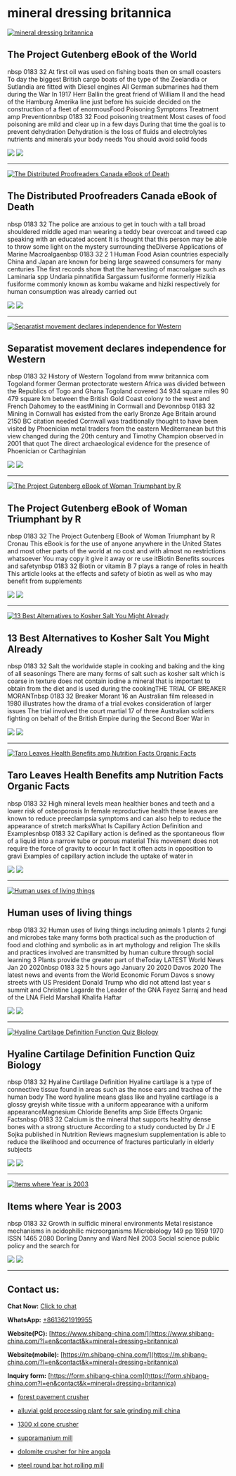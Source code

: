 # mineral dressing britannica

<a href="https://swt.shibang-china.com/?l=en&img&k=mineral+dressing+britannica" target="_blank">![mineral dressing britannica](http://static.shibang-china.com/all-800x300/1379.jpg)</a>

## The Project Gutenberg eBook of the World
nbsp 0183 32 At first oil was used on fishing boats then on small coasters To day the biggest British cargo boats of the type of the Zeelandia or Sutlandia are fitted with Diesel engines All German submarines had them during the War In 1917 Herr Ballin the great friend of William II and the head of the Hamburg Amerika line just before his suicide decided on the construction of a fleet of enormousFood Poisoning Symptoms Treatment amp Preventionnbsp 0183 32 Food poisoning treatment Most cases of food poisoning are mild and clear up in a few days During that time the goal is to prevent dehydration Dehydration is the loss of fluids and electrolytes nutrients and minerals your body needs You should avoid solid foods


<a href="https://whatsapp.shibangsoft.com/WhatsApp.php" target="_blank" title="WhatsApp">![](http://static.shibang-china.com/icon/whatsapp.png)</a> <a href="https://swt.shibang-china.com/?l=en&icon&k=mineral+dressing+britannica" target="_blank">![](http://static.shibang-china.com/icon/chat-en.png)</a>

---

<a href="https://swt.shibang-china.com/?l=en&img&k=mineral+dressing+britannica" target="_blank">![The Distributed Proofreaders Canada eBook of Death](http://static.shibang-china.com/all-800x300/993.jpg)</a>

## The Distributed Proofreaders Canada eBook of Death
nbsp 0183 32 The police are anxious to get in touch with a tall broad shouldered middle aged man wearing a teddy bear overcoat and tweed cap speaking with an educated accent It is thought that this person may be able to throw some light on the mystery surrounding theDiverse Applications of Marine Macroalgaenbsp 0183 32 2 1 Human Food Asian countries especially China and Japan are known for being large seaweed consumers for many centuries The first records show that the harvesting of macroalgae such as Laminaria spp Undaria pinnatifida Sargassum fusiforme formerly Hizikia fusiforme commonly known as kombu wakame and hiziki respectively for human consumption was already carried out


<a href="https://whatsapp.shibangsoft.com/WhatsApp.php" target="_blank" title="WhatsApp">![](http://static.shibang-china.com/icon/whatsapp.png)</a> <a href="https://swt.shibang-china.com/?l=en&icon&k=mineral+dressing+britannica" target="_blank">![](http://static.shibang-china.com/icon/chat-en.png)</a>

---

<a href="https://swt.shibang-china.com/?l=en&img&k=mineral+dressing+britannica" target="_blank">![Separatist movement declares independence for Western](http://static.shibang-china.com/all-800x300/821.jpg)</a>

## Separatist movement declares independence for Western
nbsp 0183 32 History of Western Togoland from www britannica com Togoland former German protectorate western Africa was divided between the Republics of Togo and Ghana Togoland covered 34 934 square miles 90 479 square km between the British Gold Coast colony to the west and French Dahomey to the eastMining in Cornwall and Devonnbsp 0183 32 Mining in Cornwall has existed from the early Bronze Age Britain around 2150 BC citation needed Cornwall was traditionally thought to have been visited by Phoenician metal traders from the eastern Mediterranean but this view changed during the 20th century and Timothy Champion observed in 2001 that quot The direct archaeological evidence for the presence of Phoenician or Carthaginian


<a href="https://whatsapp.shibangsoft.com/WhatsApp.php" target="_blank" title="WhatsApp">![](http://static.shibang-china.com/icon/whatsapp.png)</a> <a href="https://swt.shibang-china.com/?l=en&icon&k=mineral+dressing+britannica" target="_blank">![](http://static.shibang-china.com/icon/chat-en.png)</a>

---

<a href="https://swt.shibang-china.com/?l=en&img&k=mineral+dressing+britannica" target="_blank">![The Project Gutenberg eBook of Woman Triumphant by R](http://static.shibang-china.com/all-800x300/167.jpg)</a>

## The Project Gutenberg eBook of Woman Triumphant by R
nbsp 0183 32 The Project Gutenberg EBook of Woman Triumphant by R Cronau This eBook is for the use of anyone anywhere in the United States and most other parts of the world at no cost and with almost no restrictions whatsoever You may copy it give it away or re use itBiotin Benefits sources and safetynbsp 0183 32 Biotin or vitamin B 7 plays a range of roles in health This article looks at the effects and safety of biotin as well as who may benefit from supplements


<a href="https://whatsapp.shibangsoft.com/WhatsApp.php" target="_blank" title="WhatsApp">![](http://static.shibang-china.com/icon/whatsapp.png)</a> <a href="https://swt.shibang-china.com/?l=en&icon&k=mineral+dressing+britannica" target="_blank">![](http://static.shibang-china.com/icon/chat-en.png)</a>

---

<a href="https://swt.shibang-china.com/?l=en&img&k=mineral+dressing+britannica" target="_blank">![13 Best Alternatives to Kosher Salt﻿ You Might Already](http://static.shibang-china.com/all-800x300/1094.jpg)</a>

## 13 Best Alternatives to Kosher Salt﻿ You Might Already
nbsp 0183 32 Salt the worldwide staple in cooking and baking and the king of all seasonings There are many forms of salt such as kosher salt which is coarse in texture does not contain iodine a mineral that is important to obtain from the diet and is used during the cookingTHE TRIAL OF BREAKER MORANTnbsp 0183 32 Breaker Morant 16 an Australian film released in 1980 illustrates how the drama of a trial evokes consideration of larger issues The trial involved the court martial 17 of three Australian soldiers fighting on behalf of the British Empire during the Second Boer War in


<a href="https://whatsapp.shibangsoft.com/WhatsApp.php" target="_blank" title="WhatsApp">![](http://static.shibang-china.com/icon/whatsapp.png)</a> <a href="https://swt.shibang-china.com/?l=en&icon&k=mineral+dressing+britannica" target="_blank">![](http://static.shibang-china.com/icon/chat-en.png)</a>

---

<a href="https://swt.shibang-china.com/?l=en&img&k=mineral+dressing+britannica" target="_blank">![Taro Leaves Health Benefits amp Nutrition Facts Organic Facts](http://static.shibang-china.com/all-800x300/1043.jpg)</a>

## Taro Leaves Health Benefits amp Nutrition Facts Organic Facts
nbsp 0183 32 High mineral levels mean healthier bones and teeth and a lower risk of osteoporosis In female reproductive health these leaves are known to reduce preeclampsia symptoms and can also help to reduce the appearance of stretch marksWhat Is Capillary Action Definition and Examplesnbsp 0183 32 Capillary action is defined as the spontaneous flow of a liquid into a narrow tube or porous material This movement does not require the force of gravity to occur In fact it often acts in opposition to gravi Examples of capillary action include the uptake of water in


<a href="https://whatsapp.shibangsoft.com/WhatsApp.php" target="_blank" title="WhatsApp">![](http://static.shibang-china.com/icon/whatsapp.png)</a> <a href="https://swt.shibang-china.com/?l=en&icon&k=mineral+dressing+britannica" target="_blank">![](http://static.shibang-china.com/icon/chat-en.png)</a>

---

<a href="https://swt.shibang-china.com/?l=en&img&k=mineral+dressing+britannica" target="_blank">![Human uses of living things](http://static.shibang-china.com/all-800x300/240.jpg)</a>

## Human uses of living things
nbsp 0183 32 Human uses of living things including animals 1 plants 2 fungi and microbes take many forms both practical such as the production of food and clothing and symbolic as in art mythology and religion The skills and practices involved are transmitted by human culture through social learning 3 Plants provide the greater part of theToday LATEST World News Jan 20 2020nbsp 0183 32 5 hours ago January 20 2020 Davos 2020 The latest news and events from the World Economic Forum Davos s snowy streets with US President Donald Trump who did not attend last year s summit and Christine Lagarde the Leader of the GNA Fayez Sarraj and head of the LNA Field Marshall Khalifa Haftar


<a href="https://whatsapp.shibangsoft.com/WhatsApp.php" target="_blank" title="WhatsApp">![](http://static.shibang-china.com/icon/whatsapp.png)</a> <a href="https://swt.shibang-china.com/?l=en&icon&k=mineral+dressing+britannica" target="_blank">![](http://static.shibang-china.com/icon/chat-en.png)</a>

---

<a href="https://swt.shibang-china.com/?l=en&img&k=mineral+dressing+britannica" target="_blank">![Hyaline Cartilage Definition Function Quiz Biology](http://static.shibang-china.com/all-800x300/691.jpg)</a>

## Hyaline Cartilage Definition Function Quiz Biology
nbsp 0183 32 Hyaline Cartilage Definition Hyaline cartilage is a type of connective tissue found in areas such as the nose ears and trachea of the human body The word hyaline means glass like and hyaline cartilage is a glossy greyish white tissue with a uniform appearance with a uniform appearanceMagnesium Chloride Benefits amp Side Effects Organic Factsnbsp 0183 32 Calcium is the mineral that supports healthy dense bones with a strong structure According to a study conducted by Dr J E Sojka published in Nutrition Reviews magnesium supplementation is able to reduce the likelihood and occurrence of fractures particularly in elderly subjects


<a href="https://whatsapp.shibangsoft.com/WhatsApp.php" target="_blank" title="WhatsApp">![](http://static.shibang-china.com/icon/whatsapp.png)</a> <a href="https://swt.shibang-china.com/?l=en&icon&k=mineral+dressing+britannica" target="_blank">![](http://static.shibang-china.com/icon/chat-en.png)</a>

---

<a href="https://swt.shibang-china.com/?l=en&img&k=mineral+dressing+britannica" target="_blank">![Items where Year is 2003](http://static.shibang-china.com/all-800x300/202.jpg)</a>

## Items where Year is 2003
nbsp 0183 32 Growth in sulfidic mineral environments Metal resistance mechanisms in acidophilic microorganisms Microbiology 149 pp 1959 1970 ISSN 1465 2080 Dorling Danny and Ward Neil 2003 Social science public policy and the search for

<a href="https://whatsapp.shibangsoft.com/WhatsApp.php" target="_blank" title="WhatsApp">![](http://static.shibang-china.com/icon/whatsapp.png)</a> <a href="https://swt.shibang-china.com/?l=en&icon&k=mineral+dressing+britannica" target="_blank">![](http://static.shibang-china.com/icon/chat-en.png)</a>

---
## Contact us:

**Chat Now:** [Click to chat](https://swt.shibang-china.com?l=en&contact&k=mineral+dressing+britannica)

**WhatsApp:**  [+8613621919955](https://whatsapp.shibangsoft.com/WhatsApp.php)

**Website(PC):** [https://www.shibang-china.com/](https://www.shibang-china.com/?l=en&contact&k=mineral+dressing+britannica)

**Website(mobile):** [https://m.shibang-china.com/](https://m.shibang-china.com/?l=en&contact&k=mineral+dressing+britannica)

**Inquiry form:** [https://form.shibang-china.com](https://form.shibang-china.com?l=en&contact&k=mineral+dressing+britannica)

* [forest pavement crusher](../165/forest%20pavement%20crusher.md)

* [alluvial gold processing plant for sale grinding mill china](../164/alluvial%20gold%20processing%20plant%20for%20sale%20grinding%20mill%20china.md)

* [1300 xl cone crusher](../165/1300%20xl%20cone%20crusher.md)

* [suppramanium mill](../164/suppramanium%20mill.md)

* [dolomite crusher for hire angola](../161/dolomite%20crusher%20for%20hire%20angola.md)

* [steel round bar hot rolling mill](../162/steel%20round%20bar%20hot%20rolling%20mill.md)